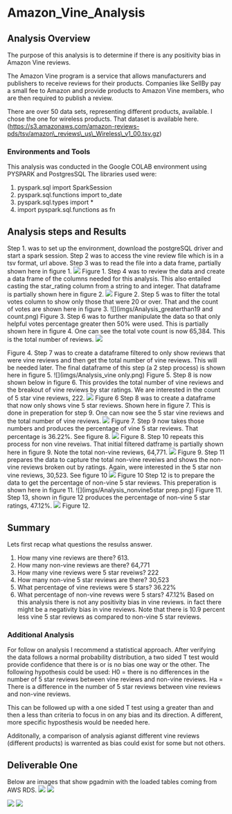 # Amazon_Vine_Analysis
## Analysis Overview
The purpose of this analysis is to determine if there is any positivity bias in Amazon Vine reviews.

The Amazon Vine program is a service that allows manufacturers and publishers to receive reviews for their products. Companies like SellBy pay a small fee to Amazon and provide products to Amazon Vine members, who are then required to publish a review.

There are over 50 data sets, representing different products, available. I chose the one for wireless products. That dataset is available here. (https://s3.amazonaws.com/amazon-reviews-pds/tsv/amazon\_reviews\_us\_Wireless\_v1_00.tsv.gz)

### Environments and Tools
This analysis was conducted in the Google COLAB environment using PYSPARK and PostgresSQL
The libraries used were:
1. pyspark.sql import SparkSession
2. pyspark.sql.functions import to_date
3. pyspark.sql.types import *
4. import pyspark.sql.functions as fn
## Analysis steps and Results
Step 1. was to set up the environment, download the postgreSQL driver and start a spark session.
Step 2 was to access the vine review file which is in a tsv format, url above.
Step 3 was to read the file into a data frame, partially shown here in figure 1.
![](imgs/Analysis_maindf.png)
Figure 1.
Step 4 was to review the data and create a data frame of the columns needed for this analysis. This also entailed casting the star_rating column from a string to and integer. That dataframe is partially shown here in figure 2.
![](imgs/Analysis_vinedf.png)
Figure 2.
Step 5 was to filter the total votes column to show only those that were 20 or over. That and the count of votes are shown here in figure 3.
![](imgs/Analysis_greaterthan19 and count.png)
Figure 3.
Step 6 was to further manipulate the data so that only helpful votes percentage greater then 50% were used. This is partially shown here in figure 4. One can see the total vote count is now 65,384. This is the total number of reviews.
![](imgs/Analysis_helpfulvotes_greaterthen50.png)

Figure 4.
Step 7 was to create a dataframe filtered to only show reviews that were vine reviews and then get the total number of vine reviews. This will be needed later. The final dataframe of this step (a 2 step process) is shown here in figure 5.
![](imgs/Analysis_vine only.png)
Figure 5.
Step 8 is now shown below in figure 6. This provides the total number of vine reviews and the breakout of vine reviews by star ratings. We are interested in the count of 5 star vine reviews, 222.
![](imgs/Analysis_vine_counts.png)
Figure 6
Step 8 was to create a dataframe that now only shows vine 5 star reviews. Shown here in figure 7. This is done in preperation for step 9. One can now see the 5 star vine reviews and the total number of vine reviews.
![](imgs/Analysis_vine5star.png)
Figure 7.
Step 9 now takes those numbers and produces the percentage of vine 5 star reviews. That percentage is 36.22%. See figure 8. 
![](imgs/Analysis_vine5star_percentage.png)
Figure 8.
Step 10 repeats this process for non vine reveiws. That initial filtered datframe is partially shown here in figure 9. Note the total non-vine reviews, 64,771.
![](imgs/Analysisi_nonvinedf_count.png)
Figure 9.
Step 11 prepares the data to capture the total non-vine reveiws and shows the non-vine reviews broken out by ratings. Again, were interested in the 5 star non vine reviews, 30,523. See figure 10
![](imgs/Analysis_nonvineReviews_coutn_5star.png)
Figure 10
Step 12 is to prepare the data to get the percentage of non-vine 5 star reviews. This preperation is shown here in figure 11.
![](imgs/Analysis_nonvine5star prep.png)
Figure 11.
Step 13, shown in figure 12 produces the percentage of non-vine 5 star ratings, 47.12%.
![](imgs/Analysis_nonvine5star_percentage.png)
Figure 12.
## Summary
Lets first recap what questions the resulss answer.
1. How many vine reviews are there? 613.
2. How many non-vine reviews are there? 64,771
3. How many vine reviews were 5 star reveiws? 222
4. How many non-vine 5 star reviews are there? 30,523
5. What percentage of vine reviews were 5 stars? 36.22%
6. What percentage of non-vine revews were 5 stars? 47.12%
Based on this analysis there is not any positivity bias in vine reviews. in fact there might be a negativity bias in vine reviews. Note that there is 10.9 percent less vine 5 star reviews as compared to non-vine 5 star reviews.
### Additional Analysis
For follow on analysis I recommend a statistical approach. After verifying the data follows a normal probability distribution, a two sided T test would provide confidence that there is or is no bias one way or the other. The following hypothesis could be used:
H0 = there is no differences in the number of 5 star reviews between vine reviews and non-vine reviews.
Ha = There is a difference in the number of 5 star reviews between vine reviews and non-vine reviews.

This can be followed up with a one sided T test using a greater than and then a  less than criteria to focus in on any bias and its direction. A different, more specific hyposthesis would be needed here.

Additonally, a comparison of analysis agianst different vine reviews (different products) is warrented as bias could exist for some but not others.

## Deliverable One
Below are images that show pgadmin with the loaded tables coming from AWS RDS.
![](imgs/customers_table.png)
![](imgs/products_table.png)

![](imgs/review_id_table.png)
![](imgs/vine_table.png)

